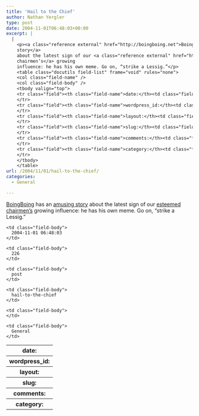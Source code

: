 ```yaml
---
title: 'Hail to the Chief'
author: Nathan Yergler
type: post
date: 2004-11-01T06:48:03+00:00
excerpt: |
  |
    <p><a class="reference external" href="http://boingboing.net">BoingBoing</a> has an <a class="reference external" href="http://www.boingboing.net/2004/10/31/stealth_lessiging.html">amusing
    story</a>
    about the latest sign of our <a class="reference external" href="http://creativecommons.org/about/people#0">esteemed
    chairmen’s</a> growing
    influence: he has his own meme. Go on, “strike a Lessig.”</p>
    <table class="docutils field-list" frame="void" rules="none">
    <col class="field-name" />
    <col class="field-body" />
    <tbody valign="top">
    <tr class="field"><th class="field-name">date:</th><td class="field-body">2004-11-01 06:48:03</td>
    </tr>
    <tr class="field"><th class="field-name">wordpress_id:</th><td class="field-body">226</td>
    </tr>
    <tr class="field"><th class="field-name">layout:</th><td class="field-body">post</td>
    </tr>
    <tr class="field"><th class="field-name">slug:</th><td class="field-body">hail-to-the-chief</td>
    </tr>
    <tr class="field"><th class="field-name">comments:</th><td class="field-body"></td>
    </tr>
    <tr class="field"><th class="field-name">category:</th><td class="field-body">General</td>
    </tr>
    </tbody>
    </table>
url: /2004/11/01/hail-to-the-chief/
categories:
  - General

---
```

[BoingBoing][1]  has an [amusing story][2]  about the latest sign of our [esteemed chairmen’s][3]  growing influence: he has his own meme. Go on, “strike a Lessig.”

<table class="docutils field-list" frame="void" rules="none">
  <col class="field-name" /> <col class="field-body" /> <tr class="field">
    <th class="field-name">
      date:
    </th>

    <td class="field-body">
      2004-11-01 06:48:03
    </td>
  </tr>

  <tr class="field">
    <th class="field-name">
      wordpress_id:
    </th>

    <td class="field-body">
      226
    </td>
  </tr>

  <tr class="field">
    <th class="field-name">
      layout:
    </th>

    <td class="field-body">
      post
    </td>
  </tr>

  <tr class="field">
    <th class="field-name">
      slug:
    </th>

    <td class="field-body">
      hail-to-the-chief
    </td>
  </tr>

  <tr class="field">
    <th class="field-name">
      comments:
    </th>

    <td class="field-body">
    </td>
  </tr>

  <tr class="field">
    <th class="field-name">
      category:
    </th>

    <td class="field-body">
      General
    </td>
  </tr>
</table>

 [1]: http://boingboing.net
 [2]: http://www.boingboing.net/2004/10/31/stealth_lessiging.html
 [3]: http://creativecommons.org/about/people#0